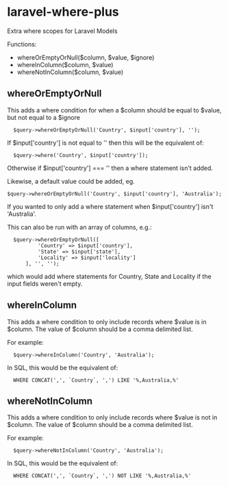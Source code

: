 # laravel-where-plus
Extra where scopes for Laravel Models

Functions:
* whereOrEmptyOrNull($column, $value, $ignore)
* whereInColumn($column, $value)
* whereNotInColumn($column, $value)

## whereOrEmptyOrNull
This adds a where condition for when a $column should be equal to $value, but not equal to a $ignore
```
  $query->whereOrEmptyOrNull('Country', $input['country'], '');
```
If $input['country'] is not equal to '' then this will be the equivalent of:
```
  $query->where('Country', $input['country']);
```
Otherwise if $input['country'] === '' then a where statement isn't added. 

Likewise, a default value could be added, eg. 
```
$query->whereOrEmptyOrNull('Country', $input['country'], 'Australia');
```
If you wanted to only add a where statement when $input['country'] isn't 'Australia'.

This can also be run with an array of columns, e.g.:
```
  $query->whereOrEmptyOrNull([
          'Country' => $input['country'],
          'State' => $input['state'],
          'Locality' => $input['locality']
      ], '', '');
```
which would add where statements for Country, State and Locality if the input fields weren't empty.

## whereInColumn
This adds a where condition to only include records where $value is in $column. The value of $column should be a comma delimited list.

For example:
```
  $query->whereInColumn('Country', 'Australia');
```
In SQL, this would be the equivalent of:
```
  WHERE CONCAT(',', `Country`, ',') LIKE '%,Australia,%'
```

## whereNotInColumn
This adds a where condition to only include records where $value is not in $column. The value of $column should be a comma delimited list.

For example:
```
  $query->whereNotInColumn('Country', 'Australia');
```
In SQL, this would be the equivalent of:
```
  WHERE CONCAT(',', `Country`, ',') NOT LIKE '%,Australia,%'
```
